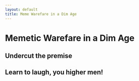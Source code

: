 ```yaml
---
layout: default
title: Meme Warefare in a Dim Age
---
```


# Memetic Warefare in a Dim Age

## Undercut the premise

## Learn to laugh, you higher men!



